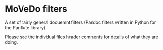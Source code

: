 # MoVeDo filters

A set of fairly general docuemnt filters (Pandoc filters written in Python for the Panflute library).

Please see the individual files header comments for details of what they are doing.
